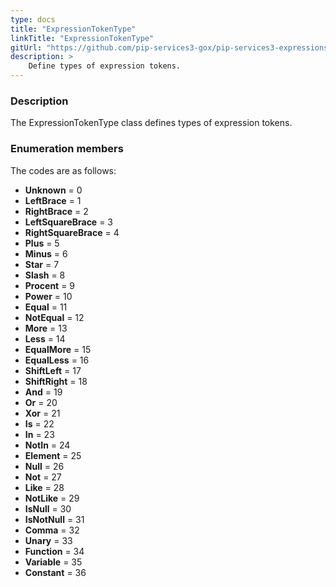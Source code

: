 ```yaml
---
type: docs
title: "ExpressionTokenType"
linkTitle: "ExpressionTokenType"
gitUrl: "https://github.com/pip-services3-gox/pip-services3-expressions-gox"
description: > 
    Define types of expression tokens.
---
```


### Description

The ExpressionTokenType class defines types of expression tokens.


### Enumeration members

The codes are as follows:

- **Unknown** = 0
- **LeftBrace** = 1
- **RightBrace** = 2
- **LeftSquareBrace** = 3
- **RightSquareBrace** = 4
- **Plus** = 5
- **Minus** = 6
- **Star** = 7
- **Slash** = 8
- **Procent** = 9
- **Power** = 10
- **Equal** = 11
- **NotEqual** = 12
- **More** = 13
- **Less** = 14
- **EqualMore** = 15
- **EqualLess** = 16
- **ShiftLeft** = 17
- **ShiftRight** = 18
- **And** = 19
- **Or** = 20
- **Xor** = 21
- **Is** = 22
- **In** = 23
- **NotIn** = 24
- **Element** = 25
- **Null** = 26
- **Not** = 27
- **Like** = 28
- **NotLike** = 29
- **IsNull** = 30
- **IsNotNull** = 31
- **Comma** = 32
- **Unary** = 33
- **Function** = 34
- **Variable** = 35
- **Constant** = 36
